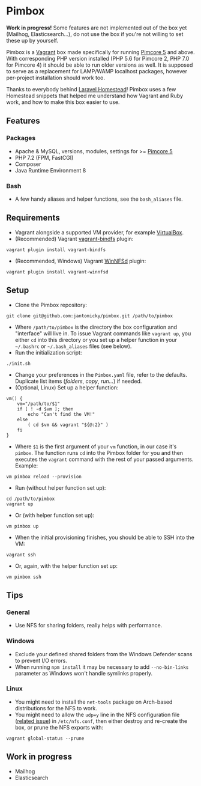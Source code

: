 # Pimbox

**Work in progress!** Some features are not implemented out of the box yet (Mailhog, Elasticsearch…), do not use the box if you're not willing to set these up by yourself.

Pimbox is a [Vagrant](https://www.vagrantup.com) box made specifically for running [Pimcore 5](https://pimcore.com) and above. With corresponding PHP version installed (PHP 5.6 for Pimcore 2, PHP 7.0 for Pimcore 4) it should be able to run older versions as well. It is supposed to serve as a replacement for LAMP/WAMP localhost packages, however per-project installation should work too.

Thanks to everybody behind [Laravel Homestead](https://github.com/laravel/homestead)! Pimbox uses a few Homestead snippets that helped me understand how Vagrant and Ruby work, and how to make this box easier to use.

## Features

### Packages

- Apache & MySQL, versions, modules, settings for >= [Pimcore 5](https://pimcore.com/docs/5.x/Development_Documentation/Installation_and_Upgrade/System_Requirements.html)
- PHP 7.2 (FPM, FastCGI)
- Composer
- Java Runtime Environment 8

### Bash
- A few handy aliases and helper functions, see the `bash_aliases` file.

## Requirements
- Vagrant alongside a supported VM provider, for example [VirtualBox](https://www.virtualbox.org/).
- (Recommended) Vagrant [vagrant-bindfs](https://github.com/gael-ian/vagrant-bindfs) plugin:
```
vagrant plugin install vagrant-bindfs
```
- (Recommended, Windows) Vagrant [WinNFSd](https://github.com/winnfsd/winnfsd) plugin:
```
vagrant plugin install vagrant-winnfsd
```

## Setup

- Clone the Pimbox repository:
```
git clone git@github.com:jantomicky/pimbox.git /path/to/pimbox
```
- Where `/path/to/pimbox` is the directory the box configuration and "interface" will live in. To issue Vagrant commands like `vagrant up`, you either `cd` into this directory or you set up a helper function in your `~/.bashrc` or `~/.bash_aliases` files (see below).
- Run the initialization script:
```
./init.sh
```
- Change your preferences in the `Pimbox.yaml` file, refer to the defaults. Duplicate list items (_folders_, _copy_, _run…_) if needed.
- (Optional, Linux) Set up a helper function:
```
vm() {
    vm="/path/to/$1"
    if [ ! -d $vm ]; then
        echo "Can't find the VM!"
    else
        ( cd $vm && vagrant "${@:2}" )
    fi
}
```
- Where `$1` is the first argument of your `vm` function, in our case it's `pimbox`. The function runs `cd` into the Pimbox folder for you and then executes the `vagrant` command with the rest of your passed arguments. Example:
```
vm pimbox reload --provision
```
- Run (without helper function set up):
```
cd /path/to/pimbox
vagrant up
```
- Or (with helper function set up):
```
vm pimbox up
```
- When the initial provisioning finishes, you should be able to SSH into the VM:
```
vagrant ssh
```
- Or, again, with the helper function set up:
```
vm pimbox ssh
```


## Tips

### General

- Use NFS for sharing folders, really helps with performance.

### Windows

- Exclude your defined shared folders from the Windows Defender scans to prevent I/O errors.
- When running `npm install` it may be necessary to add `--no-bin-links` parameter as Windows won't handle symlinks properly.

### Linux
- You might need to install the `net-tools` package on Arch-based distributions for the NFS to work.
- You might need to allow the `udp=y` line in the NFS configuration file ([related issue](https://github.com/hashicorp/vagrant/issues/9666)) in `/etc/nfs.conf`, then either destroy and re-create the box, or prune the NFS exports with:
```
vagrant global-status --prune
```

## Work in progress
- Mailhog
- Elasticsearch
